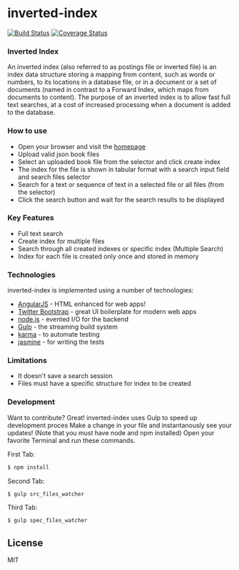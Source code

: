 # inverted-index
[![Build Status](https://travis-ci.org/andela-aolaniran/inverted-index.svg?branch=development)](https://travis-ci.org/andela-aolaniran/inverted-index) [![Coverage Status](https://coveralls.io/repos/github/andela-aolaniran/inverted-index/badge.png?branch=development)](https://coveralls.io/github/andela-aolaniran/inverted-index?branch=development)

### Inverted Index
An inverted index (also referred to as postings file or inverted file) is an index data structure storing a mapping from content, such as words or numbers, to its locations in a database file, or in a document or a set of documents (named in contrast to a Forward Index, which maps from documents to content). The purpose of an inverted index is to allow fast full text searches, at a cost of increased processing when a document is added to the database.

### How to use
  - Open your browser and visit the [homepage]
  - Upload valid json book files
  - Select an uploaded book file from the selector and click create index
  - The index for the file is shown in tabular format with a search input field and search files selector
  - Search for a text or sequence of text in a selected file or all files (from the selector)
  - Click the search button and wait for the search results to be displayed

### Key Features
 - Full text search
 - Create index for multiple files
 - Search through all created indexes or specific index (Multiple Search)
 - Index for each file is created only once and stored in memory

### Technologies
inverted-index is implemented using a number of technologies:
* [AngularJS] - HTML enhanced for web apps!
* [Twitter Bootstrap] - great UI boilerplate for modern web apps
* [node.js] - evented I/O for the backend
* [Gulp] - the streaming build system
* [karma] - to automate testing
* [jasmine] - for writing the tests

### Limitations
  - It doesn't save a search session
  - Files must have a specific structure for index to be created

### Development
Want to contribute? Great!
inverted-index uses Gulp to speed up development proces
Make a change in your file and instantanously see your updates!
(Note that you must have node and npm installed)
Open your favorite Terminal and run these commands.

First Tab:
```sh
$ npm install
```
Second Tab:
```sh
$ gulp src_files_watcher
```

Third Tab:
```sh
$ gulp spec_files_watcher
```

License
----

MIT

   [homepage]: <https://aolaniran-inverted-index.herokuapp.com/>
   [git-repo-url]: <https://github.com/andela-aolaniran/inverted-index.git>
   [karma]: <https://karma-runner.github.io/>
   [jasmine]: <https://jasmine.github.io/>
   [df1]: <http://daringfireball.net/projects/markdown/>
   [markdown-it]: <https://github.com/markdown-it/markdown-it>
   [Ace Editor]: <http://ace.ajax.org>
   [node.js]: <http://nodejs.org>
   [Twitter Bootstrap]: <http://twitter.github.com/bootstrap/>
   [keymaster.js]: <https://github.com/madrobby/keymaster>
   [jQuery]: <http://jquery.com>
   [@tjholowaychuk]: <http://twitter.com/tjholowaychuk>
   [express]: <http://expressjs.com>
   [AngularJS]: <http://angularjs.org>
   [Gulp]: <http://gulpjs.com>
